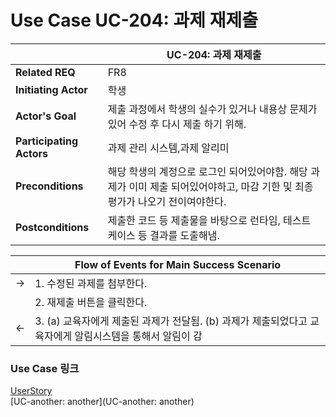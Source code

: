 # Use Case UC-204: 과제 재제출

|                          | UC-204: 과제 재제출                      |
| ------------------------ | ------------------------------------------ |
| __Related REQ__          | FR8                                        |
| __Initiating Actor__     | 학생                                     |
| __Actor's Goal__         |  제출 과정에서 학생의 실수가 있거나 내용상 문제가 있어 수정 후 다시 제출 하기 위해.       |
| __Participating Actors__ |  과제 관리 시스템,과제 알리미                     |
| __Preconditions__        | 해당 학생의 계정으로 로그인 되어있어야함. 해당 과제가 이미 제출 되어있어야하고, 마감 기한 및 최종 평가가 나오기 전이여야한다. |
| __Postconditions__       | 제출한 코드 등 제출물을 바탕으로 런타임, 테스트 케이스 등 결과를 도출해냄.    |

|      | Flow of Events for Main Success Scenario                     |
| ---- | ------------------------------------------------------------ |
| ->   | 1. 수정된 과제를 첨부한다.                            |
|      | 2. 재제출 버튼을 클릭한다. |
| <-   | 3. (a) 교육자에게 제출된 과제가 전달됨. (b) 과제가 제출되었다고 교육자에게 알림시스템을 통해서 알림이 감 |

### Use Case 링크

[UserStory](UserStory)<br/>[UC-another: another](UC-another: another)<br/>
